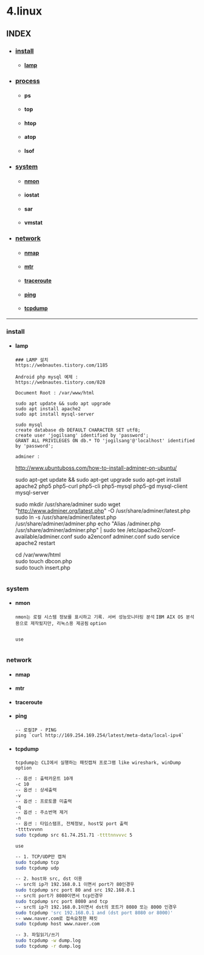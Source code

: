 
# 4.linux

## INDEX
- ### [install](#install)
  - #### [lamp](#lamp)
- ### [process](#process)
  - #### ps
  - #### top
  - #### htop
  - #### atop
  - #### lsof
- ### [system](#system)
  - #### [nmon](#nmon)
  - #### iostat
  - #### sar
  - #### vmstat
- ### [network](#network)
  - #### [nmap](#nmap)
  - #### [mtr](#mtr)
  - #### [traceroute](#traceroute)
  - #### [ping](#ping)
  - #### [tcpdump](#tcpdump)
  
---
### install
- #### lamp
  ```
  ### LAMP 설치
  https://webnautes.tistory.com/1185  

  Android php mysql 예제 :  
  https://webnautes.tistory.com/828

  Document Root : /var/www/html   

  sudo apt update && sudo apt upgrade  
  sudo apt install apache2  
  sudo apt install mysql-server  

  sudo mysql  
  create database db DEFAULT CHARACTER SET utf8;  
  create user 'jogilsang' identified by 'password';  
  GRANT ALL PRIVILEGES ON db.* TO 'jogilsang'@'localhost' identified by 'password';  

  adminer :  
  ```
  http://www.ubuntuboss.com/how-to-install-adminer-on-ubuntu/

  sudo apt-get update && sudo apt-get upgrade
  sudo apt-get install apache2 php5 php5-curl php5-cli php5-mysql php5-gd mysql-client mysql-server

  sudo mkdir /usr/share/adminer
  sudo wget "http://www.adminer.org/latest.php" -O /usr/share/adminer/latest.php
  sudo ln -s /usr/share/adminer/latest.php /usr/share/adminer/adminer.php
  echo "Alias /adminer.php /usr/share/adminer/adminer.php" | sudo tee /etc/apache2/conf-available/adminer.conf
  sudo a2enconf adminer.conf
  sudo service apache2 restart
  
  cd /var/www/html  
  sudo touch dbcon.php  
  sudo touch insert.php  
  ```
### system
- #### nmon
  `nmon는 로컬 시스템 정보를 표시하고 기록. 서버 성능모니터링 분석`
  `IBM AIX OS 분석용으로 제작됬지만, 리눅스용 제공됨`
  `option`
  ```
  ```
  `use`
  ```
  ```
### network
- #### nmap
- #### mtr
- #### traceroute
- #### ping
  ```
  -- 로컬IP - PING
  ping `curl http://169.254.169.254/latest/meta-data/local-ipv4`
  ```
- #### tcpdump
  `tcpdump는 CLI에서 실행하는 패킷캡쳐 프로그램 like wireshark, winDump`   
  `option`
  ```bash
  -- 옵션 : 출력카운트 10개
  -c 10
  -- 옵션 : 상세출력
  -v
  -- 옵션 : 프로토콜 미출력
  -q
  -- 옵션 : 주소번역 제거
  -n
  -- 옵션 : 타임스탬프, 전체정보, host및 port 출력
  -ttttvvvnn
  sudo tcpdump src 61.74.251.71 -ttttnnvvvc 5
  ```
  `use`
  ```bash
  -- 1. TCP/UDP만 캡쳐
  sudo tcpdump tcp
  sudo tcpdump udp
  
  -- 2. host와 src, dst 이용
  -- src의 ip가 192.168.0.1 이면서 port가 80인경우
  sudo tcpdump src port 80 and src 192.168.0.1
  -- src의 port가 8080이면서 tcp인경우
  sudo tcpdump src port 8080 and tcp
  -- src의 ip가 192.168.0.1이면서 dst의 포트가 8080 또는 8000 인경우
  sudo tcpdump 'src 192.168.0.1 and (dst port 8080 or 8000)'
  -- www.naver.com로 접속요청한 패킷
  sudo tcpdump host www.naver.com
  
  -- 3. 파일읽기/쓰기
  sudo tcpdump -w dump.log
  sudo tcpdump -r dump.log
  ```

<!-- bash
System Performance
nmon, iostat, sar, vmstat

Others 
strace, dtrace, systemtap
uname,df,history

Network
nmap,tcpdump,ping,mtr,traceroute,dig
airmon,airodump, dig ,iptables, netstat

Process Monitoring
ps, top, htop, atop,lsof

Text Manipulation TOols
awk, sed, grep, sort, uniq, cat, cut, echo, fmt, tr, nl ,egrep, frep,wc -->


